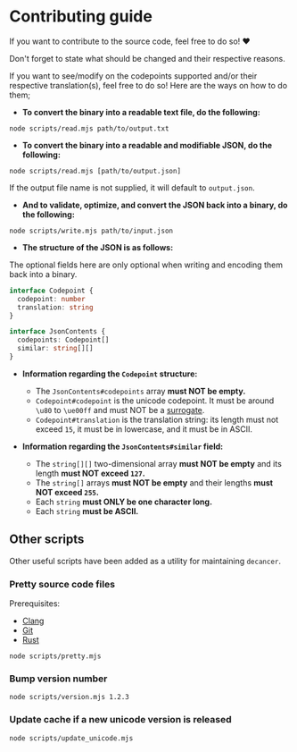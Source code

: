 # Contributing guide

If you want to contribute to the source code, feel free to do so! ❤️

Don't forget to state what should be changed and their respective reasons.

If you want to see/modify on the codepoints supported and/or their respective translation(s), feel free to do so! Here are the ways on how to do them;

- **To convert the binary into a readable text file, do the following:**

```console
node scripts/read.mjs path/to/output.txt
```

- **To convert the binary into a readable and modifiable JSON, do the following:**

```console
node scripts/read.mjs [path/to/output.json]
```

If the output file name is not supplied, it will default to `output.json`.

- **And to validate, optimize, and convert the JSON back into a binary, do the following:**

```console
node scripts/write.mjs path/to/input.json
```

- **The structure of the JSON is as follows:**

The optional fields here are only optional when writing and encoding them back into a binary.

```ts
interface Codepoint {
  codepoint: number
  translation: string
}

interface JsonContents {
  codepoints: Codepoint[]
  similar: string[][]
}
```

- **Information regarding the `Codepoint` structure:**

  - The `JsonContents#codepoints` array **must NOT be empty.**
  - `Codepoint#codepoint` is the unicode codepoint. It must be around `\u80` to `\ue00ff` and must NOT be a [surrogate](https://en.wikipedia.org/wiki/Universal_Character_Set_characters#Surrogates).
  - `Codepoint#translation` is the translation string: its length must not exceed `15`, it must be in lowercase, and it must be in ASCII.

- **Information regarding the `JsonContents#similar` field:**

  - The `string[][]` two-dimensional array **must NOT be empty** and its length **must NOT exceed `127`.**
  - The `string[]` arrays **must NOT be empty** and their lengths **must NOT exceed `255`.**
  - Each `string` **must ONLY be one character long.**
  - Each `string` **must be ASCII.**

## Other scripts

Other useful scripts have been added as a utility for maintaining `decancer`.

### Pretty source code files

Prerequisites:

- [Clang](https://clang.llvm.org)
- [Git](https://git-scm.com/)
- [Rust](https://www.rust-lang.org)

```console
node scripts/pretty.mjs
```

### Bump version number

```console
node scripts/version.mjs 1.2.3
```

### Update cache if a new unicode version is released

```console
node scripts/update_unicode.mjs
```
